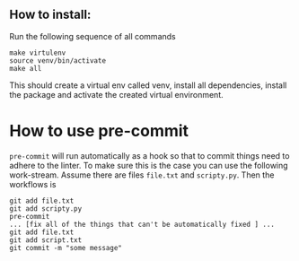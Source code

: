 ## How to install:
Run the following sequence of all commands
```
make virtulenv
source venv/bin/activate
make all
```
This should create a virtual env called venv, install all dependencies,
install the package and activate the created virtual environment.

# How to use pre-commit
`pre-commit` will run automatically as a hook so that to commit things need 
to adhere to the linter. To make sure this is the case you can use the following 
work-stream. Assume there are files `file.txt` and `scripty.py`. Then the workflows is 
```
git add file.txt
git add scripty.py
pre-commit 
... [fix all of the things that can't be automatically fixed ] ...
git add file.txt
git add script.txt
git commit -m "some message"
```

